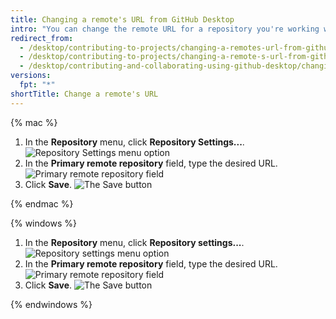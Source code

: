 ```yaml
---
title: Changing a remote's URL from GitHub Desktop
intro: "You can change the remote URL for a repository you're working with in {% data variables.product.prodname_desktop %}. You might do this if the repository has been renamed, or the username or organization that owns the repository has changed."
redirect_from:
  - /desktop/contributing-to-projects/changing-a-remotes-url-from-github-desktop
  - /desktop/contributing-to-projects/changing-a-remote-s-url-from-github-desktop
  - /desktop/contributing-and-collaborating-using-github-desktop/changing-a-remotes-url-from-github-desktop
versions:
  fpt: "*"
shortTitle: Change a remote's URL
---
```


{% mac %}

1. In the **Repository** menu, click **Repository Settings...**.
   ![Repository Settings menu option](/assets/images/help/desktop/repository-settings-mac.png)
2. In the **Primary remote repository** field, type the desired URL.
   ![Primary remote repository field](/assets/images/help/desktop/repository-settings-remote-mac.png)
3. Click **Save**.
   ![The Save button](/assets/images/help/desktop/repository-settings-save-mac.png)

{% endmac %}

{% windows %}

1. In the **Repository** menu, click **Repository settings...**.
   ![Repository settings menu option](/assets/images/help/desktop/repository-settings-win.png)
2. In the **Primary remote repository** field, type the desired URL.
   ![Primary remote repository field](/assets/images/help/desktop/repository-settings-remote-win.png)
3. Click **Save**.
   ![The Save button](/assets/images/help/desktop/repository-settings-save-win.png)

{% endwindows %}
